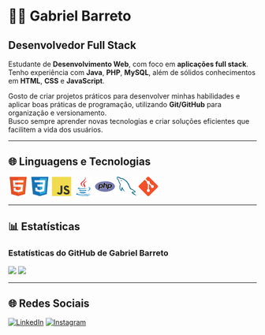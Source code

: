 # 👨‍💻 Gabriel Barreto

## Desenvolvedor Full Stack

Estudante de **Desenvolvimento Web**, com foco em **aplicações full stack**.  
Tenho experiência com **Java**, **PHP**, **MySQL**, além de sólidos conhecimentos em **HTML**, **CSS** e **JavaScript**.

Gosto de criar projetos práticos para desenvolver minhas habilidades e aplicar boas práticas de programação, utilizando **Git/GitHub** para organização e versionamento.  
Busco sempre aprender novas tecnologias e criar soluções eficientes que facilitem a vida dos usuários.

---

## 🌐 Linguagens e Tecnologias

<img src="https://raw.githubusercontent.com/devicons/devicon/master/icons/html5/html5-original.svg" alt="HTML" width="40" height="40"/> 
<img src="https://raw.githubusercontent.com/devicons/devicon/master/icons/css3/css3-original.svg" alt="CSS" width="40" height="40"/> 
<img src="https://raw.githubusercontent.com/devicons/devicon/master/icons/javascript/javascript-original.svg" alt="JavaScript" width="40" height="40"/> 
<img src="https://raw.githubusercontent.com/devicons/devicon/master/icons/java/java-original.svg" alt="Java" width="40" height="40"/> 
<img src="https://raw.githubusercontent.com/devicons/devicon/master/icons/php/php-original.svg" alt="PHP" width="40" height="40"/> 
<img src="https://raw.githubusercontent.com/devicons/devicon/master/icons/mysql/mysql-original.svg" alt="MySQL" width="40" height="40"/> 
<img src="https://raw.githubusercontent.com/devicons/devicon/master/icons/git/git-original.svg" alt="Git" width="40" height="40"/> 

---

## 📊 Estatísticas

### Estatísticas do GitHub de Gabriel Barreto
<img height="180em" src="https://github-readme-stats.vercel.app/api?username=Gabriel-Devweb&show_icons=true&theme=radical&cache_seconds=86400"/>
<img height="180em" src="https://github-readme-stats.vercel.app/api/top-langs/?username=Gabriel-Devweb&layout=compact&langs_count=7&theme=radical&cache_seconds=86400"/>

---

## 🌐 Redes Sociais

[![LinkedIn](https://img.shields.io/badge/LinkedIn-0A66C2?style=for-the-badge&logo=linkedin&logoColor=white)](https://www.linkedin.com/in/gabrieldevweb)
[![Instagram](https://img.shields.io/badge/Instagram-E4405F?style=for-the-badge&logo=instagram&logoColor=white)](https://instagram.com/gb_barrto)
